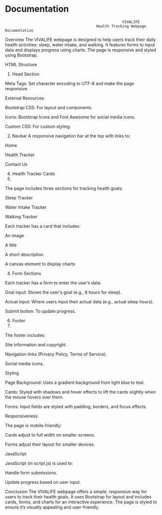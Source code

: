 # Documentation

                                                          VIVALIFE
                                              Health Tracking Webpage Documentation


Overview
The VIVALIFE webpage is designed to help users track their daily health activities: sleep, water intake, and walking.
It features forms to input data and displays progress using charts. The page is responsive and styled using Bootstrap.

HTML Structure
1. Head Section
   
Meta Tags: Set character encoding to UTF-8 and make the page responsive.

External Resources:

Bootstrap CSS: For layout and components.

Icons: Bootstrap Icons and Font Awesome for social media icons.

Custom CSS: For custom styling.


2. Navbar
A responsive navigation bar at the top with links to:

Home

Health Tracker

Contact Us

4. Health Tracker Cards
5. 
The page includes three sections for tracking health goals:

Sleep Tracker

Water Intake Tracker

Walking Tracker

Each tracker has a card that includes:

An image

A title

A short description

A canvas element to display charts

4. Form Sections
   
Each tracker has a form to enter the user’s data:

Goal input: Shows the user's goal (e.g., 8 hours for sleep).

Actual input: Where users input their actual data (e.g., actual sleep hours).

Submit button: To update progress.

6. Footer
7. 
The footer includes:

Site information and copyright.

Navigation links (Privacy Policy, Terms of Service).

Social media icons.

Styling

Page Background: Uses a gradient background from light blue to teal.

Cards: Styled with shadows and hover effects to lift the cards slightly when the mouse hovers over them.

Forms: Input fields are styled with padding, borders, and focus effects.

Responsiveness

The page is mobile-friendly:

Cards adjust to full width on smaller screens.

Forms adjust their layout for smaller devices.

JavaScript

JavaScript (in script.js) is used to:

Handle form submissions.

Update progress based on user input.

Conclusion
The VIVALIFE webpage offers a simple, responsive way for users to track their health goals. It uses Bootstrap for layout and includes cards, forms, and charts for an interactive experience.
The page is styled to ensure it’s visually appealing and user-friendly.












